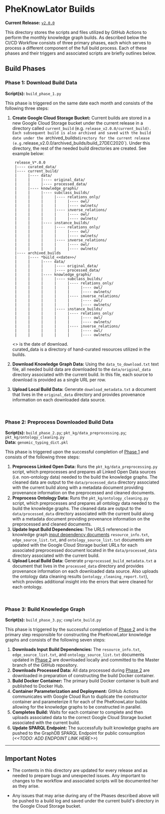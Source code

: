 # PheKnowLator Builds  
**Current Release:** [`v2.0.0`](https://github.com/callahantiff/PheKnowLator/wiki/v2.0.0)  

This directory stores the scripts and files utilized by GitHub Actions to perform the monthly knowledge graph builds. As described below the CI/CD Workflow consists of three primary phases, each which serves to process a different component of the full build process. Each of these phases and their triggers and associated scripts are briefly outlines below.

## Build Phases  
### Phase 1: Download Build Data  
**Script(s):** `build_phase_1.py`  

This phase is triggered on the same date each month and consists of the following three steps:    
1. **Create Google Cloud Storage Bucket:** Current builds are stored in a new Google Cloud Storage bucket under the current release in a directory called `current_build` (e.g. `release_v2.0.0/current_build). Each subsequent build is also archived and saved with the build date under the `archived_builds` directory for the current release (e.g. `release_v2.0.0/archived_builds/build_27DEC2020`). Under this directory, the rest of the needed build directories are created. See example below:
   ```
    release_V*.0.0
    |---- curated_data/
    |---- current_build/
    |     |---- data/
    |     |     |---- original_data/
    |     |     |---- processed_data/   
    |     |---- knowledge_graphs/  
    |     |     |---- subclass_builds/
    |     |     |     |---- relations_only/
    |     |     |     |     |---- owl/
    |     |     |     |     |---- owlnets/     
    |     |     |     |---- inverse_relations/
    |     |     |     |     |---- owl/
    |     |     |     |     |---- owlnets/     
    |     |     |---- instance_builds/
    |     |     |     |---- relations_only/
    |     |     |     |     |---- owl/
    |     |     |     |     |---- owlnets/     
    |     |     |     |---- inverse_relations/
    |     |     |     |     |---- owl/
    |     |     |     |     |---- owlnets/
    |---- archived_builds
    |     |---- *build_<<date>>/
    |     |     |---- data/
    |     |     |     |---- original_data/
    |     |     |     |---- processed_data/   
    |     |     |---- knowledge_graphs/  
    |     |     |     |---- subclass_builds/
    |     |     |     |     |---- relations_only/
    |     |     |     |     |     |---- owl/
    |     |     |     |     |     |---- owlnets/     
    |     |     |     |     |---- inverse_relations/
    |     |     |     |     |     |---- owl/
    |     |     |     |     |     |---- owlnets/     
    |     |     |     |---- instance_builds/
    |     |     |     |     |---- relations_only/
    |     |     |     |     |     |---- owl/
    |     |     |     |     |     |---- owlnets/     
    |     |     |     |     |---- inverse_relations/
    |     |     |     |     |     |---- owl/
    |     |     |     |     |     |---- owlnets/        
   ```
   <<date>> is the date of download.  
   curated_data is a directory of hand-curated resources utilized in the builds.  
   
2. **Download Knowledge Graph Data:** Using the `data_to_download.txt` text file, all needed build data are downloaded to the `data/original_data` directory associated with the current build. In this file, each source to download is provided as a single URL per row.   
3. **Upload Local Build Data:** Generate `download_metadata.txt` a document that lives in the `original_data` directory and provides provenance information on each downloaded data source.

<br>

### Phase 2: Preprocess Downloaded Build Data     
**Script(s):** `build_phase_2.py`; `pkt_kg/data_preprocessing.py`; `pkt_kg/ontology_cleaning.py`   
**Data:** `genomic_typing_dict.pkl`

This phase is triggered upon the successful completion of [Phase 1](#Phase-1:-Download-Build-Data) and consists of the following three steps:  
1. **Preprocess Linked Open Data:** Runs the `pkt_kg/data_preprocessing.py` script, which preprocesses and prepares all Linked Open Data sources (i.e. non-ontology data) needed to the build the knowledge graphs. The cleaned data are output to the `data/processed_data` directory associated with the current build along with a metadata document providing provenance information on the preprocessed and cleaned documents.      
2. **Preprocess Ontology Data:** Runs the `pkt_kg/ontology_cleaning.py` script, which preprocesses and prepares all ontology data needed to the build the knowledge graphs. The cleaned data are output to the `data/processed_data` directory associated with the current build along with a metadata document providing provenance information on the preprocessed and cleaned documents.  
3. **Update Input Build Dependencies:** The URLS referenced in the knowledge graph [input dependency documents](https://github.com/callahantiff/PheKnowLator/wiki/Dependencies) `resource_info.txt`, `edge_source_list.txt`, and `ontology_source_list.txt` documents are updated with the Google Cloud Storage bucket URLs for each associated preprocessed document located in the `data/processed_data` directory associated with the current build.  
4. **Upload Local Build Data:** Generate `preprocessed_build_metadata.txt` a document that lives in the 
   `processed_data` directory and provides provenance information on each downloaded data source. Also uploads the ontology data cleaning results (`ontology_cleaning_report.txt`), which provides additional insight into the errors that were cleaned for each ontology.

<br>

### Phase 3: Build Knowledge Graph  
**Script(s):** `build_phase_3.py`; `complete_build.py`  

This phase is triggered by the successful completion of [Phase 2](#Phase-2:-Preprocess-Downloaded-Build-Data) and is the primary step responsible for constructing the PheKnowLator knowledge graphs and consists of the following seven steps:  
1. **Downloads Input Build Dependencies:** The `resource_info.txt`, `edge_source_list.txt`, and 
   `ontology_source_list.txt` documents updated in [Phase 2](#Phase-2:-Preprocess-Downloaded-Build-Data) are downloaded locally and committed to the Master branch of the GitHub repository.     
2. **Downloads Processed Data:** All data processed during [Phase 2](#Phase-2:-Preprocess-Downloaded-Build-Data) are downloaded in preparation of constructing the build Docker container.  
3. **Build Docker Container:** The primary build Docker container is built and published to Docker Hub.  
4. **Container Parameterization and Deployment:** GitHub Actions communicates with Google Cloud Run to duplicate the constructor container and parameterize it for each of the PheKnowLator builds allowing for the knowledge graphs to be constructed in parallel.  
5. **Completes Build:** Waits for each container to complete and then uploads associated data to the correct Google Cloud Storage bucket associated with the current build.
6. **Update SPARQL Endpoint:** The successfully built knowledge graphs are pushed to the GraphDB SPARQL Endpoint for public consumption (*<<TODO: ADD ENDPOINT LINK HERE>>*)   

____

## Important Notes  
- The contents in this directory are updated for every release and as needed to prepare bugs and unexpected issues. Any important to changes to the workflow and associated scripts will be documented her as they arise.

- Any issues that may arise during any of the Phases described above will be pushed to a build log and saved under the current build's directory in the Google Cloud Storage bucket.  
  
